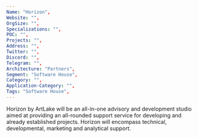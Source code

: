 ```yaml
---
Name: "Horizon",
Website: "",
OrgSize: "",
Specializations: "",
POC: "",
Projects: "",
Address: "",
Twitter: "", 
Discord: "",
Telegram: "",
Architecture: "Partners",
Segment: "Software House",
Category: "",
Application-Category: "",
Tags: "Software House",
---
```

<!--lang:en--> 
Horizon by ArtLake will be an all-in-one advisory and development studio aimed at providing an all-rounded support service for developing and already established projects. Horizon will encompass technical, developmental, marketing and analytical support. 
<!--lang:es--] 
Horizon by ArtLake será un estudio de desarrollo y asesoría todo en uno destinado a brindar un servicio de soporte completo para proyectos en desarrollo y ya establecidos. Horizon abarcará soporte técnico, de desarrollo, de marketing y analítico.
<!--lang:de--] 
Horizon by ArtLake wird ein All-in-One-Beratungs- und Entwicklungsstudio sein, das darauf abzielt, einen umfassenden Support-Service für sich entwickelnde und bereits etablierte Projekte anzubieten. Horizon wird technische, Entwicklungs-, Marketing- und analytische Unterstützung umfassen.
<!--lang:fr--] 
Horizon by ArtLake sera un studio de conseil et de développement tout-en-un visant à fournir un service d'assistance complet pour les projets en développement et déjà établis. Horizon comprendra un support technique, de développement, de marketing et d'analyse.
<!--lang:pl--] 
Horizon by ArtLake będzie kompleksowym studiem doradczo-deweloperskim, którego celem będzie zapewnienie wszechstronnej usługi wsparcia dla rozwijających się i już istniejących projektów. Horizon obejmie wsparcie techniczne, rozwojowe, marketingowe i analityczne.
<!--lang:uk--] 
Horizon від ArtLake буде комплексною консультативною та розробницькою студією, спрямованою на надання всебічної підтримки для проектів, що розвиваються, і вже створених проектів. Horizon охоплюватиме технічну, розробну, маркетингову та аналітичну підтримку.
[!--lang:*-->  
